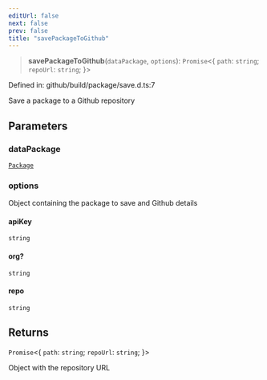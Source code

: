 ```yaml
---
editUrl: false
next: false
prev: false
title: "savePackageToGithub"
---
```


> **savePackageToGithub**(`dataPackage`, `options`): `Promise`\<\{ `path`: `string`; `repoUrl`: `string`; \}\>

Defined in: github/build/package/save.d.ts:7

Save a package to a Github repository

## Parameters

### dataPackage

[`Package`](/reference/dpkit/package/)

### options

Object containing the package to save and Github details

#### apiKey

`string`

#### org?

`string`

#### repo

`string`

## Returns

`Promise`\<\{ `path`: `string`; `repoUrl`: `string`; \}\>

Object with the repository URL
